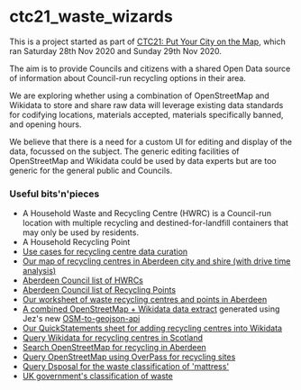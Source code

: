 # ctc21_waste_wizards

This is a project started as part of 
[CTC21: Put Your City on the Map](https://github.com/CodeTheCity/CTC21), 
which ran Saturday 28th Nov 2020 and Sunday 29th Nov 2020.

The aim is to provide Councils and citizens with a shared Open Data source of information about Council-run recycling options in their area.

We are exploring whether using a combination of OpenStreetMap and Wikidata to store and share raw data will leverage existing data standards for codifying locations, materials accepted, materials specifically banned, and opening hours.

We believe that there is a need for a custom UI for editing and display of the data, focussed on the subject. The generic editing facilities of OpenStreetMap and Wikidata could be used by data experts but are too generic for the general public and Councils.

### Useful bits'n'pieces

* A Household Waste and Recycling Centre (HWRC) is a Council-run location with multiple recycling and destined-for-landfill containers that may only be used by residents.
* A Household Recycling Point 
* [Use cases for recycling centre data curation](https://raw.githack.com/CodeTheCity/ctc21_waste_wizards/main/prototype/use_cases.html)
* [Our map of recycling centres in Aberdeen city and shire (with drive time analysis)](https://raw.githack.com/CodeTheCity/ctc21_waste_wizards/main/prototype/index.html)
* [Aberdeen Council list of HWRCs](https://www.aberdeencity.gov.uk/services/bins-and-recycling/find-your-nearest-recycling-centre)
* [Aberdeen Council list of Recycling Points](https://www.aberdeencity.gov.uk/services/bins-and-recycling/recycling-points)
* [Our worksheet of waste recycling centres and points in Aberdeen](HWRC.csv)
* [A combined OpenStreetMap + Wikidata data extract](HWRC.geojson) generated using Jez's new [OSM-to-geojson-api](https://github.com/jnicho02/osm-to-geojson-api)
* [Our QuickStatements sheet for adding recycling centres into Wikidata](recycling-centre-quickstatements.csv)
* [Query Wikidata for recycling centres in Scotland](https://w.wiki/occ)
* [Search OpenStreetMap for recycling in Aberdeen](https://www.openstreetmap.org/search?query=aberdeen%20recycling)
* [Query OpenStreetMap using OverPass for recycling sites](https://overpass-turbo.eu/s/10Fv)
* [Query Dsposal for the waste classification of 'mattress'](https://dsposal.uk/search-results/?keyword=Mattress&flexdatalist-keyword=Mattress&list-type=LOW)
* [UK government's classification of waste](https://assets.publishing.service.gov.uk/government/uploads/system/uploads/attachment_data/file/719394/Waste-classification-technical-guidance-WM3.pdf)
